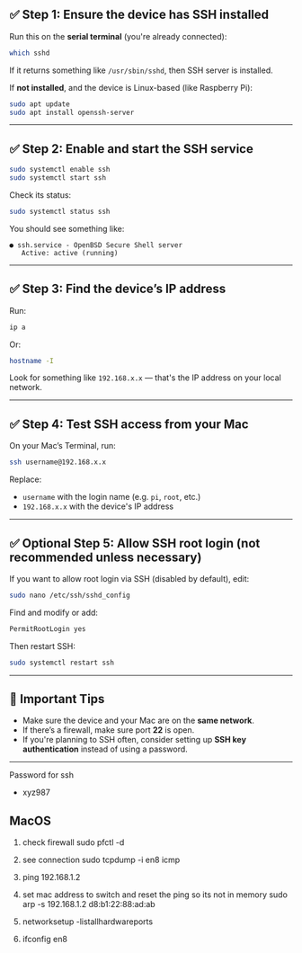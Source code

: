 ## ✅ Step 1: Ensure the device has SSH installed

Run this on the **serial terminal** (you're already connected):

```bash
which sshd
```

If it returns something like `/usr/sbin/sshd`, then SSH server is installed.

If **not installed**, and the device is Linux-based (like Raspberry Pi):

```bash
sudo apt update
sudo apt install openssh-server
```

---

## ✅ Step 2: Enable and start the SSH service

```bash
sudo systemctl enable ssh
sudo systemctl start ssh
```

Check its status:

```bash
sudo systemctl status ssh
```

You should see something like:

```
● ssh.service - OpenBSD Secure Shell server
   Active: active (running)
```

---

## ✅ Step 3: Find the device’s IP address

Run:

```bash
ip a
```

Or:

```bash
hostname -I
```

Look for something like `192.168.x.x` — that's the IP address on your local network.

---

## ✅ Step 4: Test SSH access from your Mac

On your Mac’s Terminal, run:

```bash
ssh username@192.168.x.x
```

Replace:

* `username` with the login name (e.g. `pi`, `root`, etc.)
* `192.168.x.x` with the device's IP address

---

## ✅ Optional Step 5: Allow SSH root login (not recommended unless necessary)

If you want to allow root login via SSH (disabled by default), edit:

```bash
sudo nano /etc/ssh/sshd_config
```

Find and modify or add:

```bash
PermitRootLogin yes
```

Then restart SSH:

```bash
sudo systemctl restart ssh
```

---

## 🚨 Important Tips

* Make sure the device and your Mac are on the **same network**.
* If there’s a firewall, make sure port **22** is open.
* If you're planning to SSH often, consider setting up **SSH key authentication** instead of using a password.

---

Password for ssh

- xyz987


## MacOS 

1. check firewall
sudo pfctl -d

2. see connection 
sudo tcpdump -i en8 icmp
3. ping 192.168.1.2
4. set mac address to switch and reset the ping so its not in memory
sudo arp -s 192.168.1.2 d8:b1:22:88:ad:ab
5. networksetup -listallhardwareports
6. ifconfig en8 
